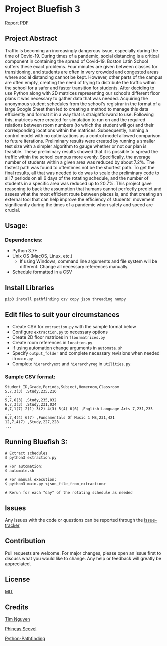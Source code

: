 # Project Bluefish 3
[Report PDF](https://www.scribd.com/document/582148255/Bluefish-3-Report)
## Project Abstract
Traffic is becoming an increasingly dangerous issue, especially during the time of Covid-19. During times of a pandemic, social distancing is a critical component in containing the spread of Covid-19. Boston Latin School suffers these exact problems. Four minutes are given between classes for transitioning, and students are often in very crowded and congested areas where social distancing cannot be kept. However, other parts of the campus are often empty, creating the need of trying to distribute the traffic within the school for a safer and faster transition for students. After deciding to use Python along with 2D matrices representing our school’s different floor plans it was necessary to gather data that was needed. Acquiring the anonymous student schedules from the school's registrar in the format of a large Google Sheet then led to creating a method to manage this data efficiently and format it in a way that is straightforward to use. Following this, matrices were created for simulation to run on and the required relations between room numbers (to which the student will go) and their corresponding locations within the matrices. Subsequently, running a control model with no optimizations as a control model allowed comparison to future iterations. Preliminary results were created by running a smaller test size with a simpler algorithm to gauge whether or not our plan is feasible. These preliminary results showed that it is possible to spread the traffic within the school campus more evenly. Specifically, the average number of students within a given area was reduced by about 7.2%. The fastest path was found to oftentimes not be the shortest path. To get the final results, all that was needed to do was to scale the preliminary code to all 7 periods on all 6 days of the rotating schedule, and the number of students in a specific area was reduced up to 20.7%. This project gave reasoning to back the assumption that humans cannot perfectly predict and assess what the most efficient route between places is, and that creating an external tool that can help improve the efficiency of students' movement significantly during the times of a pandemic when safety and speed are crucial.

## Usage:
### Dependencies:
* Python 3.7+
* Unix OS (MacOS, Linux, etc.)
    * If using Windows, command line arguments and file system will be different. Change all necessary references manually.
* Schedule formatted in a CSV

## Install Libraries
`pip3 install pathfinding csv copy json threading numpy`

## Edit files to suit your circumstances
* Create CSV for `extraction.py` with the sample format below
* Configure `extraction.py` to necessary options
* Create 2D floor matrices in `floormatrices.py`
* Create room references in `location.py`
* If using automation change arguments in `automate.sh`
* Specify `output_folder` and complete necessary revisions when needed in `main.py`
* Complete `hierarchyext` and `hierarchyreg` in `utilities.py` 

### Sample CSV format:
```
Student ID,Grade,Periods,Subject,Homeroom,Classroom
5,7,3(3) ,Study,235,216
...
5,7,6(3) ,Study,235,032
6,7,3(3) ,Study,231,034
6,7,1(7) 2(1) 3(2) 4(3) 5(4) 6(6) ,English Language Arts 7,231,235
...
6,7,4(4) 6(7) ,Fundamentals Of Music 1 MS,231,421
12,7,4(7) ,Study,227,228
...
```
## Running Bluefish 3:
```
# Extract schedules
$ python3 extraction.py

# For automation:
$ automate.sh

# For manual execution:
$ python3 main.py <json_file_from_extraction>

# Rerun for each "day" of the rotating schedule as needed
```
## Issues
Any issues with the code or questions can be reported through the [issue-tracker](https://github.com/Piflyer/bluefish3-open-sourced/issues)

## Contribution
Pull requests are welcome. For major changes, please open an issue first to discuss what you would like to change. Any help or feedback will greatly be appreciated.

## License
[MIT](LICENSE)

## Credits
[Tim Nguyen](https://thisistim.dev)

[Phineas Scovel](https://github.com/pitfall24)

[Python-Pathfinding](https://pypi.org/project/pathfinding/)
